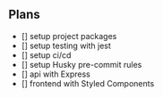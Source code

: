 ## Plans

- [] setup project packages
- [] setup testing with jest
- [] setup ci/cd
- [] setup Husky pre-commit rules
- [] api with Express
- [] frontend with Styled Components